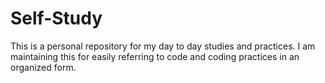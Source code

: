 # Self-Study
This is a personal repository for my day to day studies and practices. I am maintaining this for easily referring to code and coding practices in an organized form.
